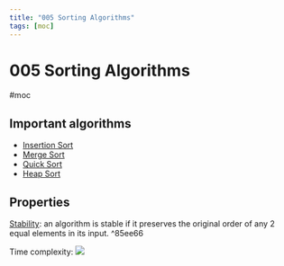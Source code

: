 ```yaml
---
title: "005 Sorting Algorithms"
tags: [moc]
---
```

# 005 Sorting Algorithms
#moc 
## Important algorithms
- [Insertion Sort](Notes/Insertion%20Sort.md)
- [Merge Sort](Notes/Merge%20Sort.md)
- [Quick Sort](Notes/Quick%20Sort.md)
- [Heap Sort](Notes/Heap%20Sort.md)

## Properties
[Stability](https://en.wikipedia.org/wiki/Sorting_algorithm#Stability): an algorithm is stable if it preserves the original order of any 2 equal elements in its input.  ^85ee66

Time complexity:
![](https://i.imgur.com/IWJ0IlB.png)
